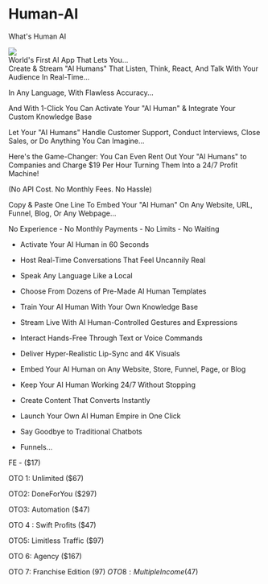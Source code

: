 # Human-AI
What's Human AI

![](https://lh7-rt.googleusercontent.com/docsz/AD_4nXd0QR0bMMUOjcl_p-3MwWvKbUKfahLi3z1pOkyikxjTXFbn9DwYLRkA-VzItFTaEZS73_enaxXz0VK94ZAGCsObQKN_cwyT9Mzk7E9if8UrdnuurJ2ge2Q2yExyLEndlDSKYHNAdg?key=FXoJCZawOPdrYgNKoUOUty9H)\
World's First AI App That Lets You...\
Create & Stream "AI Humans" That Listen, Think, React, And Talk With Your Audience In Real-Time...

In Any Language, With Flawless Accuracy...

And With 1-Click You Can Activate Your "AI Human" & Integrate Your Custom Knowledge Base

Let Your "AI Humans" Handle Customer Support, Conduct Interviews, Close Sales, or Do Anything You Can Imagine...

Here's the Game-Changer: You Can Even Rent Out Your "AI Humans" to Companies and Charge $19 Per Hour Turning Them Into a 24/7 Profit Machine!

(No API Cost. No Monthly Fees. No Hassle)

Copy & Paste One Line To Embed Your "AI Human" On Any Website, URL, Funnel, Blog, Or Any Webpage...

No Experience - No Monthly Payments - No Limits - No Waiting

-   Activate Your AI Human in 60 Seconds

-   Host Real-Time Conversations That Feel Uncannily Real

-   Speak Any Language Like a Local

-   Choose From Dozens of Pre-Made AI Human Templates

-   Train Your AI Human With Your Own Knowledge Base

-   Stream Live With AI Human-Controlled Gestures and Expressions

-   Interact Hands-Free Through Text or Voice Commands

-   Deliver Hyper-Realistic Lip-Sync and 4K Visuals

-   Embed Your AI Human on Any Website, Store, Funnel, Page, or Blog

-   Keep Your AI Human Working 24/7 Without Stopping

-   Create Content That Converts Instantly

-   Launch Your Own AI Human Empire in One Click

-   Say Goodbye to Traditional Chatbots

-   Funnels...

FE - ($17)

OTO 1: Unlimited ($67)

OTO2: DoneForYou ($297)

OTO3: Automation ($47)

OTO 4 : Swift Profits ($47)

OTO5: Limitless Traffic ($97)

OTO 6: Agency ($167)

OTO 7: Franchise Edition ($97)\
OTO 8: Multiple Income ($47)
